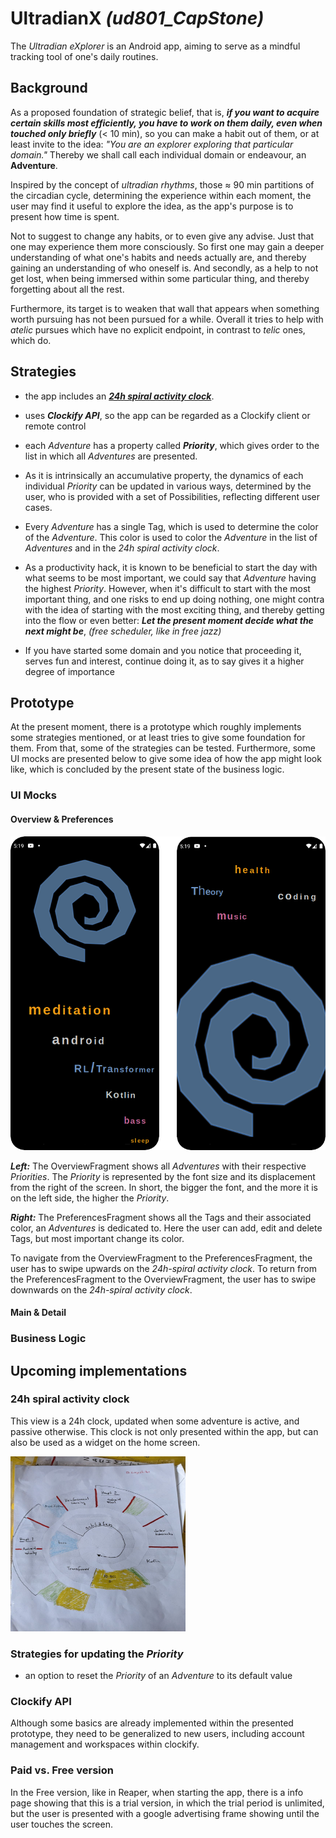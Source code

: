 # UltradianX  _(ud801_CapStone)_

The _Ultradian eXplorer_ is an Android app, 
    aiming to serve as a mindful tracking tool of one's daily routines.


## Background

As a proposed foundation of strategic belief, 
    that is, ___if you want to acquire certain skills most efficiently, 
    you have to work on them daily,
    even when touched only briefly___  (< 10 min), 
    so you can make a habit out of them, or at least invite to the idea:
    _"You are an explorer exploring that particular domain."_
Thereby we shall call each individual domain or endeavour, 
    an __Adventure__.

Inspired by the concept of _ultradian rhythms_, 
    those &#8776; 90 min partitions of the circadian cycle,
    determining the experience within each moment, 
    the user may find it useful to explore the idea, 
    as the app's purpose is to present how time is spent. 

Not to suggest to change any habits, or to even give any advise. 
Just that one may experience them more consciously.
So first one may gain a deeper understanding of what one's habits and needs actually are, 
    and thereby gaining an understanding of who oneself is.
And secondly, as a help to not get lost, 
    when being immersed within some particular thing, and thereby forgetting about all the rest. 

Furthermore, its target is to weaken that wall that appears 
    when something worth pursuing has not been pursued for a while.
Overall it tries to help with _atelic_ pursues which have no explicit endpoint,
in contrast to _telic_ ones, which do.


## Strategies 

+ the app includes an [___24h spiral activity clock___](#24h-spiral-activity-clock).

  

+ uses ___Clockify API___, so the app can be regarded as a Clockify client or remote control
   

+ each _Adventure_ has a property called ___Priority___, 
  which gives order to the list in which all _Adventures_ are presented.


+ As it is intrinsically an accumulative property, the dynamics of each individual _Priority_ can be 
  updated in various ways, determined by the user, who is provided with a set of Possibilities,
  reflecting different user cases.


+ Every _Adventure_ has a single Tag, which is used to determine the color of the _Adventure_.
  This color is used to color the _Adventure_ in the list of _Adventures_ and in the
  _24h spiral activity clock_.


+ As a productivity hack, it is known to be beneficial 
  to start the day with what seems to be most important, we could say that _Adventure_ having the 
  highest _Priority_.
  However, when it's difficult to start with the most important thing, 
  and one risks to end up doing nothing, one might contra with the idea of starting with the
  most exciting thing, and thereby getting into the flow or even better: 
  ___Let the present moment decide what the next might be___,
  _(free scheduler, like in free jazz)_



+ If you have started some domain and you notice that proceeding it,
  serves fun and interest, continue doing it, as to say gives it a higher degree of importance


<!-- TODO: ???? 
+ so have th advantages of a daily routine, continuously working something, 
  without the drawbacks, that only a limited amount can be handled daily
 -->



## Prototype

At the present moment, there is a prototype which roughly implements some strategies mentioned,
or at least tries to give some foundation for them. 
From that, some of the strategies can be tested. 
Furthermore, some UI mocks are presented below to give some idea of how the app might look like,
which is concluded by the present state of the business logic.

### UI Mocks

#### Overview & Preferences
<img src="/proposal/ui_mocks_overview_preferences.png">

___Left:___ The OverviewFragment shows all _Adventures_ with their respective _Priorities_.
The _Priority_ is represented by the font size and its displacement from the right of the screen.
In short, the bigger the font, and the more it is on the left side, the higher the _Priority_.

___Right:___ The PreferencesFragment shows all the Tags and their associated color, an _Adventures_ 
is dedicated to. Here the user can add, edit and delete Tags, but most important change its color.

To navigate from the OverviewFragment to the PreferencesFragment, the user has to swipe upwards on 
the _24h-spiral activity clock_. To return from the PreferencesFragment to the OverviewFragment,
the user has to swipe downwards on the _24h-spiral activity clock_.


#### Main & Detail


### Business Logic



## Upcoming implementations



### 24h spiral activity clock

This view is a 24h clock,
updated when some adventure is active, and passive otherwise.
This clock is not only presented within the app,
but can also be used as a widget on the home screen.


<img src="/proposal/photo1677797580.jpeg" width="280" height="280">


### Strategies for updating the _Priority_ 

+ an option to reset the _Priority_ of an _Adventure_ to its default value


### Clockify API

Although some basics are already implemented within the presented prototype, they need to be 
generalized to new users, including account management and workspaces within clockify.


### Paid vs. Free version

In the Free version, like in Reaper, 
when starting the app, 
there is a info page showing that this is a trial version, 
in which the trial period is unlimited, 
but the user is presented with a google advertising frame 
showing until the user touches the screen.

 

